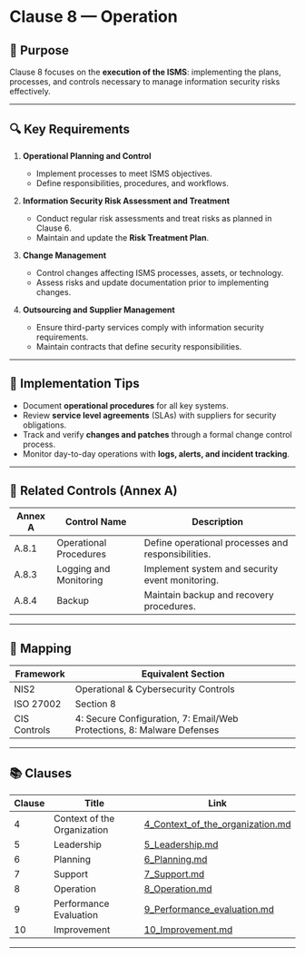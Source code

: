 # Clause 8 — Operation

## 🎯 Purpose
Clause 8 focuses on the **execution of the ISMS**: implementing the plans, processes, and controls necessary to manage information security risks effectively.

---

## 🔍 Key Requirements

1. **Operational Planning and Control**  
   - Implement processes to meet ISMS objectives.  
   - Define responsibilities, procedures, and workflows.

2. **Information Security Risk Assessment and Treatment**  
   - Conduct regular risk assessments and treat risks as planned in Clause 6.  
   - Maintain and update the **Risk Treatment Plan**.

3. **Change Management**  
   - Control changes affecting ISMS processes, assets, or technology.  
   - Assess risks and update documentation prior to implementing changes.

4. **Outsourcing and Supplier Management**  
   - Ensure third-party services comply with information security requirements.  
   - Maintain contracts that define security responsibilities.

---

## 🧠 Implementation Tips

- Document **operational procedures** for all key systems.  
- Review **service level agreements** (SLAs) with suppliers for security obligations.  
- Track and verify **changes and patches** through a formal change control process.  
- Monitor day-to-day operations with **logs, alerts, and incident tracking**.

---

## 🔗 Related Controls (Annex A)

| Annex A | Control Name | Description |
|----------|---------------|-------------|
| A.8.1 | Operational Procedures | Define operational processes and responsibilities. |
| A.8.3 | Logging and Monitoring | Implement system and security event monitoring. |
| A.8.4 | Backup | Maintain backup and recovery procedures. |

---

## 🧩 Mapping

| Framework | Equivalent Section |
|------------|--------------------|
| NIS2 | Operational & Cybersecurity Controls |
| ISO 27002 | Section 8 |
| CIS Controls | 4: Secure Configuration, 7: Email/Web Protections, 8: Malware Defenses |

---

## 📚 Clauses

| Clause | Title | Link |
|--------|-------|------|
| 4 | Context of the Organization | [4_Context_of_the_organization.md](./4_Context_of_the_organization.md) |
| 5 | Leadership | [5_Leadership.md](./5_Leadership.md) |
| 6 | Planning | [6_Planning.md](./6_Planning.md) |
| 7 | Support | [7_Support.md](./7_Support.md) |
| 8 | Operation | [8_Operation.md](./8_Operation.md) |
| 9 | Performance Evaluation | [9_Performance_evaluation.md](./9_Performance_evaluation.md) |
| 10 | Improvement | [10_Improvement.md](./10_Improvement.md) |

---
